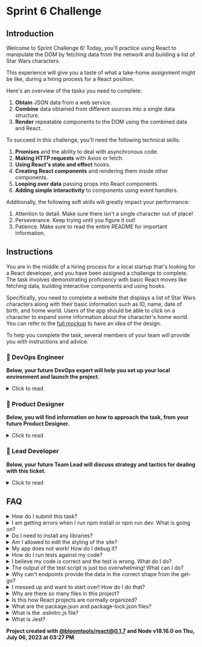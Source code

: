 # Sprint 6 Challenge

## Introduction

Welcome to Sprint Challenge 6! Today, you'll practice using React to manipulate the DOM by fetching data from the network and building a list of Star Wars characters.

This experience will give you a taste of what a take-home assignment might be like, during a hiring process for a React position.

Here's an overview of the tasks you need to complete:

1. **Obtain** JSON data from a web service.
1. **Combine** data obtained from different sources into a single data structure.
1. **Render** repeatable components to the DOM using the combined data and React.

To succeed in this challenge, you'll need the following technical skills:

1. **Promises** and the ability to deal with asynchronous code.
1. **Making HTTP requests** with Axios or fetch.
1. **Using React's state and effect** hooks.
1. **Creating React components** and rendering them inside other components.
1. **Looping over data** passing props into React components.
1. **Adding simple interactivity** to components using event handlers.

Additionally, the following soft skills will greatly impact your performance:

1. Attention to detail. Make sure there isn't a single character out of place!
1. Perseverance. Keep trying until you figure it out!
1. Patience. Make sure to read the entire README for important information.

## Instructions

You are in the middle of a hiring process for a local startup that's looking for a React developer, and you have been assigned a challenge to complete. The task involves demonstrating proficiency with basic React moves like fetching data, building interactive components and using hooks.

Specifically, you need to complete a website that displays a list of Star Wars characters along with their basic information such as ID, name, date of birth, and home world. Users of the app should be able to click on a character to expand some information about the character's home world. You can refer to the [full mockup](https://bloominstituteoftechnology.github.io/W_U2_S6_sprint_challenge) to have an idea of the design.

To help you complete the task, several members of your team will provide you with instructions and advice.

### 💾 DevOps Engineer

**Below, your future DevOps expert will help you set up your local environment and launch the project.**

<details>
  <summary>Click to read</summary>

  ---

This is a **full-stack web application** that comprises both back-end and front-end components. If deployed to production, the back-end part would run in the cloud (think Amazon Web Services or Azure), while the front-end -a React app- would execute inside the user's web browser (like Chrome for Android, or Firefox for desktop).

As a front-end engineer, your focus is mainly on the files that load **on the user's device**. In this particular case, these files live inside the `frontend` folder. The `backend` folder contains a web server built in Node, containing the API needed for this project.

1. You will **clone this repository** to your computer, which will allow you to run the software locally for development and testing purposes.

1. You will navigate your terminal to the project folder **and execute `npm install`**. This will install the libraries declared inside `package.json`. Some of these packages are needed for the back-end to do its job of serving JSON data.

1. After successful installation, **execute `npm run dev` in a terminal, and `npm test` in a different terminal**. On successful start, you will load the app in Chrome **at `http://localhost:3003`**.

1. If you haven't already, install the [Eslint extension](https://marketplace.visualstudio.com/items?itemName=dbaeumer.vscode-eslint) for VSCode. It will highlight syntax errors and problems right inside your editor, which saves tons of time.

My job assisting you with local setup of the app is done! You will speak to our designer next.

  ---

</details>

### 🎨 Product Designer

**Below, you will find information on how to approach the task, from your future Product Designer.**

<details>
  <summary>Click to read</summary>

  ---

Collaboration between a designer and a web developer can be very powerful. Designers excel at creating amazing user experiences and have a keen eye for beauty and usability, while developers are experts in the underlying technology of the product.

Your job as a web developer is to implement the design with as much fidelity as possible. While a developer might think they have a better way to arrange elements on the screen, the mocks and designs are the result of research and hard work. It's important to treat them with the respect they deserve.

It's crucial to use the readable texts designed for the user interface **verbatim**. If a design reads "Loading Characters...", then "Loading _the_ Characters..." is incorrect. Attention to detail is critical!

There are other constraints and requirements that must be followed, such as sticking to certain class names or keeping the structure of the HTML a certain way.

Fortunately, you have [a very detailed mock](https://bloominstituteoftechnology.github.io/W_U2_S6_sprint_challenge/) that you can load in your browser and inspect closely, which will make your job much easier.

  ---

</details>

### 🥷 Lead Developer

**Below, your future Team Lead will discuss strategy and tactics for dealing with this ticket.**

<details>
  <summary>Click to read</summary>

  ---

Hey! Let's make sure you're up to speed with your **action items so far**.

- [x] The app is installed on your machine, with both `dev` and `test` scripts running in terminals.
- [x] You studied the [mock](https://bloominstituteoftechnology.github.io/W_U2_S6_sprint_challenge/) in the Elements tab of Dev Tools.
- [x] You saw how the "planet" paragraph is mounted and unmounted from the DOM as the user clicks on a character.

Awesome! Our back-end engineer says that the JSON data needed to build the Star Wars Character Cards comes from two endpoints:

- Endpoint A [GET] <http://localhost:9009/api/people>
- Endpoint B [GET] <http://localhost:9009/api/planets>

❗ You should stop now, and **try out both endpoints using Postman**, to see what they return.

Inside `frontend/components/App.js`, and **on first render only**, fetch the data from both endpoints above.

Here's the tricky thing: each character fetched using Endpoint A has a "homeworld" property, but the value of this property is not the name of the planet but its ID instead. This means you must use the data obtained from Endpoint B to obtain the missing piece of information about each character: the name of their home world.

For fetching, you can optionally use `Promise.all` to handle the requests. We do not need the data from request A in order to _start_ request B, so the requests can happen concurrently instead of back-to-back. **This will make the app feel faster** to the user!

Once you have the responses from Endpoints A and B stored inside variables, check that they match what you saw in Postman, and then **use your JavaScript skills to combine the two lists into a single data structure** that is comfortable to work with. Ideally, it would look something like this:

```js
[
  {
    id: 18,
    name: "Luke Skywalker",
    // etc
    homeworld: {
      id: 31,
      name: "Tatooine",
      // etc
    }
  },
  // other characters
]
```

Once you have the data in the right shape stored in App state, you can **start working on your `/frontend/components/Character.js` component** that takes in the information about a single character via props. You will use this component inside App.js, looping over the data held in App state and rendering a Character at each iteration of the loop.

Make sure that each character that renders to the DOM has the **exact same class names and text contents** as those in the design! Also, render the characters **in the same order** as they arrive from Endpoint A.

Note how for each card, the planet information is not available on page load. A paragraph containing the name of a given character's home world appears in the DOM when a user clicks on the character's card, as you can see in the [mock](https://bloominstituteoftechnology.github.io/W_U2_S6_sprint_challenge). Clicking again on the character unmounts the paragraph completely, removing the planet information from the DOM. Whether the home world name shows or not is private component state of the Character component.

Reach out if you get too stuck, and have fun!

  ---

</details>

## FAQ

<details>
  <summary>How do I submit this task?</summary>

You submit via Codegrade. Check the assignment page on your learning platform.

</details>

<details>
  <summary>I am getting errors when I run npm install or npm run dev. What is going on?</summary>

This project requires Node correctly installed on your computer in order to work. Your learning materials should have covered installation of Node. Sometimes Node can be installed but mis-configured. You can try executing `npm run install:violently` (check out `package.json` to see what this does), but if Node errors are recurrent, it indicates something is wrong with your machine or configuration, in which case you should request assistance from Staff.

</details>

<details>
  <summary>Do I need to install any libraries?</summary>

No. Everything you need should be installed already, including Axios.

</details>

<details>
  <summary>Am I allowed to edit the styling of the site?</summary>

You are welcome to add your personal touch to the site using Styled Components. There is just one rule: all tests must pass! Our recommendation is to wait until MVP is achieved before editing the styles.

</details>

<details>
  <summary>My app does not work! How do I debug it?</summary>

Save your changes, and reload the site in Chrome. If you have a syntax problem in your code, the app will print error messages in the Console. Focus on the first message. Place console logs right before the crash site (errors usually inform of the line number where the problem is originating) and see if your variables contain the data you think they do. If there are no errors but the page is not doing what it's supposed to, the debugging technique is similar: put console logs to ensure that the code you are working on is actually executing, and to check that all variables in the area hold the correct data.

</details>

<details>
  <summary>How do I run tests against my code?</summary>

Execute `npm test` in your terminal. These are the same tests that execute inside Codegrade. Although this never crossed your mind, tampering with the test file won't change your score, because Codegrade uses a pristine copy of the original test file, `mvp.test.js`. If a particular test is giving you grief, don't jump straight to the code to try and fix it. Go to Chrome first, and make sure you can replicate the problem there. A problem we can reliably replicate is a problem mostly fixed.

</details>

<details>
  <summary>I believe my code is correct and the test is wrong. What do I do?</summary>

On occasion the test runner will get stuck. Use CTRL-C to kill the tests, and then `npm test` to launch them again. Try to reproduce the problem the test is complaining about by interacting with the site in Chrome, and do not code "to make the test happy". Code so that **your app does exactly what the mock does**. The tests are there for confirmation. Although it's possible that a particular test be flawed, it's more likely that the bug is in your own code. If the problem persists, please request assistance from Staff.

</details>

<details>
  <summary>The output of the test script is just too overwhelming! What can I do?</summary>

If you need to disable all tests except the one you are focusing on, edit the `mvp.test.js` file and, as an example, change `test('👉 focus on this', () => { etc })` to be `test.only('👉 focus on this', () => { etc })`. (Note the "only".) This won't affect Codegrade, because Codegrade runs its own version of the tests. Keep in mind though, if there is a syntax problem with your code that is causing an error to be thrown, all tests will fail.

</details>

<details>
  <summary>Why can't endpoints provide the data in the correct shape from the get-go?</summary>

As web developers, we often don't have control over our sources of data, and it's common to have to combine JSON from various sources into a data structure that works for the front-end. Even if the endpoints were under our control, and the back-end team were willing to build a new endpoint or improve existing ones, bug fixes and features sometimes can't wait that long.

</details>

<details>
  <summary>I messed up and want to start over! How do I do that?</summary>

**Do NOT delete your repository from GitHub!** Instead, commit _frequently_ as you work. Make a commit whenever you achieve _anything_ and the app isn't crashing in Chrome. This in practice creates restore points you can use should you wreak havoc with your app. If you find yourself in a mess, use `git reset --hard` to simply discard all changes to your code since your last commit. If you are dead-set on restarting the challenge from scratch, you can do this with Git as well, but it is advised that you request assistance from Staff.

</details>

<details>
  <summary>Why are there so many files in this project?</summary>

Although a small, "old-fashioned" website might be made of just HTML, CSS and JS files, these days we mostly manage projects with Node and its package manager, NPM. Node apps typically have a `package.json` file and several other configuration files placed at the root of the project. This project also includes automated tests and a web server, which adds a little bit of extra complexity and files.

</details>

<details>
  <summary>Is this how React projects are normally organized?</summary>

React projects can be organized in a million ways, there aren't many standards. Some developers like it like this, while others prefer to use opinionated frameworks, which do a lot of magic but prescribe that folders and files be structured and named just so.

</details>

<details>
  <summary>What are the package.json and package-lock.json files?</summary>

The `package.json` file contains meta-information about the project like its version number, scripts that the developer can execute, and a list of the dependencies that are downloaded when you execute `npm install`. There can be some wiggle room to allow newer versions of the dependencies to be installed, so the `package-lock.json` file, when present, makes sure the exact same versions of everything are used every time the project is installed from scratch.

</details>

<details>
  <summary>What is the .eslintrc.js file?</summary>

This file works in combination with the Eslint extension for VSCode to highlight syntax errors and problems in your code. By editing this file you can customize your linting rules.

</details>

<details>
  <summary>What is Jest?</summary>

Jest is a framework that allows you to write tests and execute them, to alert you very quickly of problems with the code. Jest can do in seconds what an entire Quality Assurance team would take hours or even days. In the context of the Sprint Challenge, Jest is used to check your code against specification and give you a grade (% of tests passing).

</details>

**Project created with [@bloomtools/react@0.1.7](https://github.com/bloominstituteoftechnology/npm-tools-react) and Node v18.16.0 on Thu, July 06, 2023 at 03:27 PM**
